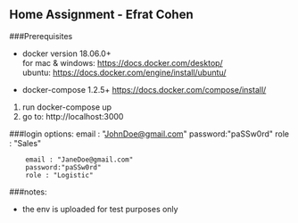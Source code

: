 
## Home Assignment - Efrat Cohen

###Prerequisites

- docker version 18.06.0+  
    for mac & windows: 
    https://docs.docker.com/desktop/  
    ubuntu:
    https://docs.docker.com/engine/install/ubuntu/

- docker-compose 1.2.5+
https://docs.docker.com/compose/install/

1. run docker-compose up 
2. go to: http://localhost:3000

###login options:
        email : "JohnDoe@gmail.com"
        password:"paSSw0rd"
        role : "Sales"

        email : "JaneDoe@gmail.com"
        password:"paSSw0rd"
        role : "Logistic"
        
###notes:
- the env is uploaded for test purposes only










